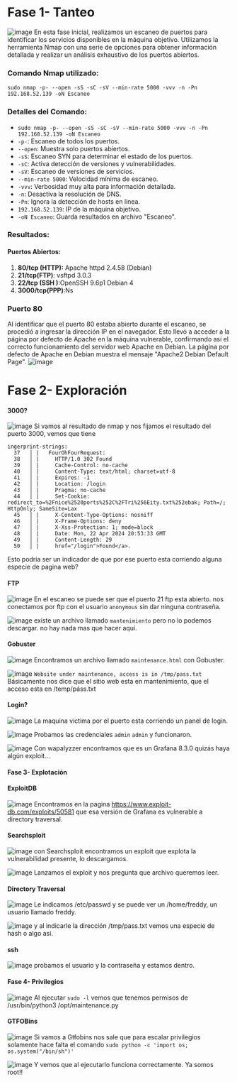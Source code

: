 # Fase 1- Tanteo

![image](https://github.com/haw441kings/DockerLabsWriteUps/assets/136659799/7d1fb338-5755-4fe4-885d-2833e77e6604)
En esta fase inicial, realizamos un escaneo de puertos para identificar los servicios disponibles en la máquina objetivo. Utilizamos la herramienta Nmap con una serie de opciones para obtener información detallada y realizar un análisis exhaustivo de los puertos abiertos.
### Comando Nmap utilizado:

`sudo nmap -p- --open -sS -sC -sV --min-rate 5000 -vvv -n -Pn 192.168.52.139 -oN Escaneo`

### Detalles del Comando:

- `sudo nmap -p- --open -sS -sC -sV --min-rate 5000 -vvv -n -Pn 192.168.52.139 -oN Escaneo`
- `-p-`: Escaneo de todos los puertos.
- `--open`: Muestra solo puertos abiertos.
- `-sS`: Escaneo SYN para determinar el estado de los puertos.
- `-sC`: Activa detección de versiones y vulnerabilidades.
- `-sV`: Escaneo de versiones de servicios.
- `--min-rate 5000`: Velocidad mínima de escaneo.
- `-vvv`: Verbosidad muy alta para información detallada.
- `-n`: Desactiva la resolución de DNS.
- `-Pn`: Ignora la detección de hosts en línea.
- `192.168.52.139`: IP de la máquina objetivo.
- `-oN Escaneo`: Guarda resultados en archivo "Escaneo".

### Resultados:

#### Puertos Abiertos:

1. **80/tcp (HTTP):** Apache httpd 2.4.58 (Debian)
2. **21/tcp(FTP)**: vsftpd 3.0.3
3. **22/tcp (SSH )**:OpenSSH 9.6p1 Debian 4
4. **3000/tcp(PPP)**:Ns
### Puerto 80
Al identificar que el puerto 80 estaba abierto durante el escaneo, se procedió a ingresar la dirección IP en el navegador. Esto llevó a acceder a la página por defecto de Apache en la máquina vulnerable, confirmando así el correcto funcionamiento del servidor web Apache en Debian. La página por defecto de Apache en Debian muestra el mensaje "Apache2 Debian Default Page".
![image](https://github.com/haw441kings/DockerLabsWriteUps/assets/136659799/d88d3c91-8b16-4cd0-85ca-59d49ee21e68)

# Fase 2- Exploración

#### 3000?

![image](https://github.com/haw441kings/DockerLabsWriteUps/assets/136659799/0d8fa58f-3d04-468f-95d7-0f5e819865b4)
Si vamos al resultado de nmap y nos fijamos el resultado del puerto 3000, vemos que tiene 
```
ingerprint-strings: 
  37   │ |   FourOhFourRequest: 
  38   │ |     HTTP/1.0 302 Found
  39   │ |     Cache-Control: no-cache
  40   │ |     Content-Type: text/html; charset=utf-8
  41   │ |     Expires: -1
  42   │ |     Location: /login
  43   │ |     Pragma: no-cache
  44   │ |     Set-Cookie: redirect_to=%2Fnice%2520ports%252C%2FTri%256Eity.txt%252ebak; Path=/; HttpOnly; SameSite=Lax
  45   │ |     X-Content-Type-Options: nosniff
  46   │ |     X-Frame-Options: deny
  47   │ |     X-Xss-Protection: 1; mode=block
  48   │ |     Date: Mon, 22 Apr 2024 20:53:33 GMT
  49   │ |     Content-Length: 29
  50   │ |     href="/login">Found</a>.
  ```
Esto podría ser un indicador de que por ese puerto esta corriendo alguna especie de pagina web?

#### FTP
![image](https://github.com/haw441kings/DockerLabsWriteUps/assets/136659799/14e5a890-98c1-432f-89e7-3d027c1ea89a)
En el escaneo se puede ser que el puerto 21 ftp esta abierto.
nos conectamos por ftp con el usuario `anonymous` sin dar ninguna contraseña.

![image](https://github.com/haw441kings/DockerLabsWriteUps/assets/136659799/ef48afb6-0ef5-4630-86ca-b1c33b103c33)
existe un archivo llamado `mantenimiento` pero no lo podemos descargar. no hay nada mas que hacer aquí.


#### Gobuster
![image](https://github.com/haw441kings/DockerLabsWriteUps/assets/136659799/a14b3a4b-e5c2-4375-9eb7-ff1158dd3abf)
Encontramos un archivo llamado `maintenance.html` con Gobuster.

![image](https://github.com/haw441kings/DockerLabsWriteUps/assets/136659799/65b57bd4-f209-4787-91d5-83677cf678f9)
`Website under maintenance, access is in /tmp/pass.txt` Básicamente nos dice que el sitio web esta en mantenimiento, que el acceso esta en /temp/páss.txt

#### Login?
![image](https://github.com/haw441kings/DockerLabsWriteUps/assets/136659799/2bd71ff5-ce6c-461b-be58-a2ca93cb1dbf)
La maquina victima por el puerto esta corriendo un panel de login.

![image](https://github.com/haw441kings/DockerLabsWriteUps/assets/136659799/abdd7405-2aae-4d8d-a8f3-1caffdc0ab4a)
Probamos las credenciales `admin` `admin` y funcionaron.

![image](https://github.com/haw441kings/DockerLabsWriteUps/assets/136659799/b0fc9bb6-21bb-465e-b29e-2bf84dc0abaa)
Con wapalyzzer encontramos que es un Grafana 8.3.0 quizás haya algún exploit...

#### Fase 3- Explotación

#### ExploitDB
![image](https://github.com/haw441kings/DockerLabsWriteUps/assets/136659799/3fe52174-30f9-49eb-91b6-1cde5230b1f3)
Encontramos en la pagina https://www.exploit-db.com/exploits/50581 que esa versión de Grafana es vulnerable a directory traversal.

#### Searchsploit
![image](https://github.com/haw441kings/DockerLabsWriteUps/assets/136659799/4786db56-9789-4012-b207-881f64e27e33)
con Searchsploit encontramos un exploit que explota la vulnerabilidad presente, lo descargamos.

![image](https://github.com/haw441kings/DockerLabsWriteUps/assets/136659799/1c1c0708-8c12-48e3-a06c-207d8e28958e)
Lanzamos el exploit y nos pregunta que archivo queremos leer.

#### Directory Traversal
![image](https://github.com/haw441kings/DockerLabsWriteUps/assets/136659799/70293ba8-a6de-4110-8b4d-8b61a90f7be2)
Le indicamos /etc/passwd y se puede ver un /home/freddy, un usuario llamado freddy.

![image](https://github.com/haw441kings/DockerLabsWriteUps/assets/136659799/62e7fe34-48de-4b24-896e-381ea1aead2c)
y al indicarle la dirección /tmp/pass.txt vemos una especie de hash o algo así.

#### ssh
![image](https://github.com/haw441kings/DockerLabsWriteUps/assets/136659799/a69bc01c-51b1-46ff-bc5a-60443df46efc)
probamos el usuario y la contraseña y estamos dentro.

#### Fase 4- Privilegios
![image](https://github.com/haw441kings/DockerLabsWriteUps/assets/136659799/61c2cbf9-32cf-4876-bb15-d62835afece4)
Al ejecutar `sudo -l` vemos que tenemos permisos de /usr/bin/python3 /opt/maintenance.py

#### GTFOBins
![image](https://github.com/haw441kings/DockerLabsWriteUps/assets/136659799/681724b3-a2ae-4ccf-9b23-b9c186556bb7)
Si vamos a Gtfobins nos sale que para escalar privilegios solamente hace falta el comando `sudo python -c 'import os; os.system("/bin/sh")'`

![image](https://github.com/haw441kings/DockerLabsWriteUps/assets/136659799/3145276d-eefa-4759-af3d-1bec6fd8fff2)
Y vemos que al ejecutarlo funciona correctamente. Ya somos root!!






